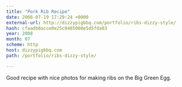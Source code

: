 ```yaml
---
title: "Pork Rib Recipe"
date: 2008-07-19 17:29:24 +0000
external-url: http://dizzypigbbq.com/portfolio/ribs-dizzy-style/
hash: cfaadb8acce0e25c0485008e5d5fda83
year: 2008
month: 07
scheme: http
host: dizzypigbbq.com
path: /portfolio/ribs-dizzy-style/

---
```


Good recipe with nice photos for making ribs on the Big Green Egg.
